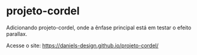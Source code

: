 # projeto-cordel
 Adicionando projeto-cordel, onde a ênfase principal está em testar o efeito parallax. 

Acesse o site: https://daniels-design.github.io/projeto-cordel/
